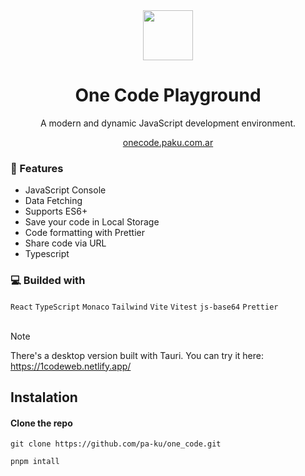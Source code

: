
<div align="center">  

  <img src= "https://github.com/user-attachments/assets/25f9b280-34fb-47a5-a949-49fc8e59866b" height=80>
<h1> One Code Playground</h1>
</div>

<div align="center">

<p >A modern and dynamic JavaScript development environment.</p>
 <a href="https://onecode.paku.com.ar">onecode.paku.com.ar</a>
</div>

### 🌟 Features
- JavaScript Console
- Data Fetching
- Supports ES6+ 
- Save your code in Local Storage 
- Code formatting with Prettier 
- Share code via URL
- Typescript

### 💻 Builded with
``React`` ``TypeScript`` ``Monaco`` ``Tailwind`` ``Vite`` ``Vitest`` ``js-base64`` ``Prettier``
<br></br>
> [!NOTE]  
> There's a desktop version built with Tauri. You can try it here: https://1codeweb.netlify.app/

  ## Instalation

#### Clone the repo
````
git clone https://github.com/pa-ku/one_code.git
````

````
pnpm intall
````
